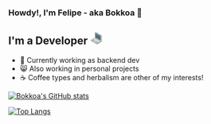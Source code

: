 ### Howdy!, I'm Felipe - aka Bokkoa 🤠


## I'm a Developer  <img src="images/laptop.png" width="25">

- 🦈 Currently working as backend dev
- 😸 Also working in personal projects
- ☕️ Coffee types and herbalism are other of my interests!





[![Bokkoa's GitHub stats](https://github-readme-stats.vercel.app/api?username=Bokkoa&show_icons=true&theme=radical)](https://github.com/Bokkoa/github-readme-stats)

[![Top Langs](https://github-readme-stats.vercel.app/api/top-langs/?username=Bokkoa&show_icons=true&theme=radical)](https://github.com/Bokkoa/github-readme-stats)


[website]:https://bokkoa.github.io/FCReloaded/
[linkedin]:https://www.linkedin.com/in/bokkoa/
[gitlab]:https://gitlab.com/Bokkoa
[spotifyplaylist]:https://open.spotify.com/playlist/1Hf9QiYoODGHXZupYyzEQt?si=2a3626494bfb40f9